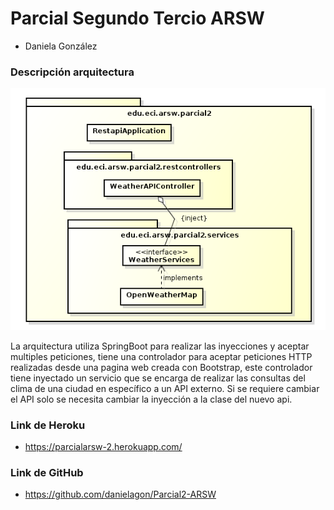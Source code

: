 # Parcial Segundo Tercio ARSW

- Daniela González

### Descripción arquitectura
![](img/diagrama.png)

La arquitectura utiliza SpringBoot para realizar las inyecciones y aceptar multiples peticiones, tiene una controlador para aceptar peticiones HTTP realizadas desde una pagina web creada con Bootstrap, este controlador tiene inyectado un servicio que se encarga de realizar las consultas del clima de una ciudad en específico a un API externo. Si se requiere cambiar el API solo se necesita cambiar la inyección a la clase del nuevo api.

### Link de Heroku 

- https://parcialarsw-2.herokuapp.com/

### Link de GitHub

- https://github.com/danielagon/Parcial2-ARSW
